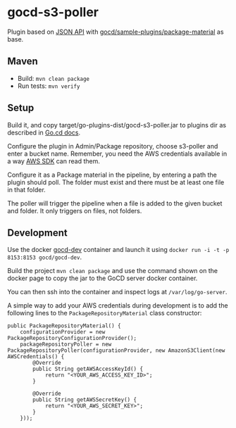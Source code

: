 # gocd-s3-poller

Plugin based on [JSON API](http://www.go.cd/documentation/developer/writing_go_plugins/package_material/json_message_based_package_material_extension.html)
with [gocd/sample-plugins/package-material](https://github.com/gocd/sample-plugins/tree/master/package-material) as base.

## Maven
* Build: `mvn clean package`
* Run tests: `mvn verify`

## Setup
Build it, and copy target/go-plugins-dist/gocd-s3-poller.jar to plugins dir as described in
[Go.cd docs](http://www.go.cd/documentation/developer/writing_go_plugins/go_plugins_basics.html#installing-a-plugin).

Configure the plugin in Admin/Package repository, choose s3-poller and enter a bucket name.
Remember, you need the AWS credentials available in a way [AWS SDK](http://aws.amazon.com/sdk-for-java/) can read them.

Configure it as a Package material in the pipeline, by entering a path the plugin should poll. The folder must exist
and there must be at least one file in that folder.

The poller will trigger the pipeline when a file is added to the given bucket and folder.
It only triggers on files, not folders.

## Development

Use the docker [gocd-dev](https://hub.docker.com/r/gocd/gocd-dev/) container and launch it using 
`docker run -i -t -p 8153:8153 gocd/gocd-dev`.

Build the project `mvn clean package` and use the command shown on the docker page to copy the jar to the GoCD server 
docker container.

You can then ssh into the container and inspect logs at `/var/log/go-server`.

A simple way to add your AWS credentials during development is to add the following lines to the 
`PackageRepositoryMaterial` class constructor:

    public PackageRepositoryMaterial() {
        configurationProvider = new PackageRepositoryConfigurationProvider();
        packageRepositoryPoller = new PackageRepositoryPoller(configurationProvider, new AmazonS3Client(new AWSCredentials() {
            @Override
            public String getAWSAccessKeyId() {
                return "<YOUR_AWS_ACCESS_KEY_ID>";
            }

            @Override
            public String getAWSSecretKey() {
                return "<YOUR_AWS_SECRET_KEY>";
            }
        }));
